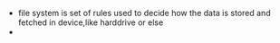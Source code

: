 - file system is set of rules used to decide how the data is stored and fetched in device,like harddrive or else
- 